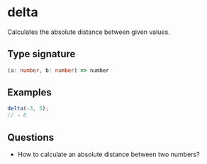 # delta

Calculates the absolute distance between given values.

## Type signature

<!-- prettier-ignore-start -->
```typescript
(a: number, b: number) => number
```
<!-- prettier-ignore-end -->

## Examples

<!-- prettier-ignore-start -->
```javascript
delta(-3, 5);
// ⇒ 8
```
<!-- prettier-ignore-end -->

## Questions

- How to calculate an absolute distance between two numbers?

